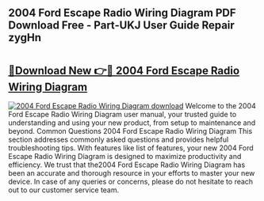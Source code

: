 ## 2004 Ford Escape Radio Wiring Diagram PDF Download Free - Part-UKJ User Guide Repair zygHn

# <h2><a href="http://dfr5zp.blite.top/?on=2004+Ford+Escape+Radio+Wiring+Diagram">🔗Download New 👉🔴 2004 Ford Escape Radio Wiring Diagram</a></h2>

[![2004 Ford Escape Radio Wiring Diagram download](https://i.imgur.com/lujVjoI.png)](http://dfr5zp.blite.top/?on=2004+Ford+Escape+Radio+Wiring+Diagram)
Welcome to the 2004 Ford Escape Radio Wiring Diagram user manual, your trusted guide to understanding and using your new product, from setup to maintenance and beyond. Common Questions 2004 Ford Escape Radio Wiring Diagram This section addresses commonly asked questions and provides helpful troubleshooting tips. With features like list of features, your new 2004 Ford Escape Radio Wiring Diagram is designed to maximize productivity and efficiency. We trust that the2004 Ford Escape Radio Wiring Diagram has been an accurate and thorough resource in your efforts to master your new device. In case of any queries or concerns, please do not hesitate to reach out to our customer service team.
